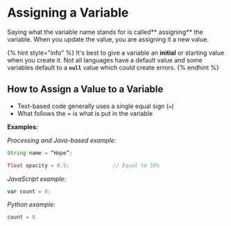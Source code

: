 # Assigning a Variable

Saying what the variable name stands for is called** assigning** the variable. When you update the value, you are assigning it a new value.

{% hint style="info" %}
It's best to give a variable an **initial** or starting value when you create it. Not all languages have a default value and some variables default to a **`null`** value which could create errors.
{% endhint %}

## How to Assign a Value to a Variable

* Text-based code generally uses a single equal sign (`=`)
* What follows the = is what is put in the variable

**Examples:**

_Processing and Java-based example:_

```java
String name = “Hope”;

float opacity = 0.5;              // Equal to 50%
```

_JavaScript example:_

```javascript
var count = 0;
```

_Python example:_

```python
count = 0
```
